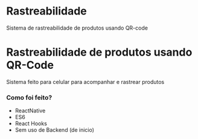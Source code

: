 # Rastreabilidade
Sistema de rastreabilidade de produtos usando QR-code

# Rastreabilidade de produtos usando QR-Code #

Sistema feito para celular para acompanhar e rastrear produtos

### Como foi feito? ###

* ReactNative
* ES6
* React Hooks
* Sem uso de Backend (de inicio)
